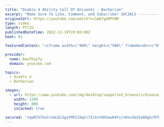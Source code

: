 ```yaml
---
title: "Diablo 4 Ability Call Of Ancients - Barbarian"
excerpt: "Make Sure To Like, Comment, and Subscribe! SOCIALS ---------------------------------------------- Join Our ..."
originalUrl: https://youtube.com/watch?v=1AA7geMPtWM
type: video
length: PT13S
publishedDateTime: 2022-12-19T19:00:00Z
heat: 61

featuredContent: "<iframe width=\"800\" height=\"500\" frameborder=\"0\" src=\"https://www.youtube.com/embed/1AA7geMPtWM\" allow=\"accelerometer; autoplay; encrypted-media; gyroscope; picture-in-picture\" allowfullscreen></iframe>"

provider:
  name: BeefGuyTy
  domain: youtube.com

topics:
  - Diablo 4
  - Barbarian

images:
  - url: https://www.youtube.com/img/desktop/supported_browsers/dinosaur.png
    width: 1200
    height: 800
    isCached: true

secured: "zqwRIUlKvCvsmLQiSgsFMVI16qCc7ZcXxY6H2wwH4Yz/vKnsSb2Ve86gU/RfB8ZaXFyPiuWq1lxmxWpaAiJOIkcKByQGSMWLGP2G0EiUNNDQ/CSjmOGimZG8mDvpSraj8F2rddBoAMRrUwJzZwR3ztgL/I923yU8o48OA0zZn6JPbBjNqUufCuvA1bWFHXLaSmbLEMhBUhW/pnRt90YqFvm6oLGccjBAW6NUo56zzh9qekeOjEwf0HoY7KC4VabniwMbpEHnQcd282XOYM5ubdOM1UqDI84OYyTi+4Q+JlWOSLcDs0P/ua1q6qN4oRJEhwHDr1qZf4Bk9MFQcosuNa2VPEFjXFuACEsmrd4SNxJjtDKbK/COJq6HSa+4B7BwPvvbbVA4hOKF21Vu3bVwoH0w95UjV5vBhP5a8ab+2dY=;tAbZhYrpw9c9G9qJAXuuSA=="
---
```


